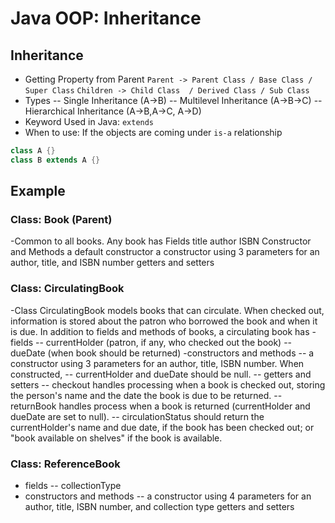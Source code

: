 # Java OOP: Inheritance
## Inheritance 
- Getting Property from Parent
`Parent -> Parent Class / Base Class / Super Class`
`Children -> Child Class  / Derived Class / Sub Class`
- Types
-- Single Inheritance (A->B)
-- Multilevel Inheritance (A->B->C)
-- Hierarchical Inheritance (A->B,A->C, A->D) 
- Keyword Used in Java: `extends`
- When to use: If the objects are coming under `is-a` relationship
```java
class A {}
class B extends A {}
```

## Example
### Class: Book (Parent)
-Common to all books. Any book has 
	Fields
		title
	    author
	    ISBN
	Constructor and Methods
	    a default constructor
	    a constructor using 3 parameters for an author, title, and ISBN number
	    getters and setters
    
### Class: CirculatingBook
-Class CirculatingBook models books that can circulate. When checked out, information is stored about the patron who borrowed the book and when it is due. In addition to fields and methods of books, a circulating book has
-fields
    -- currentHolder (patron, if any, who checked out the book)
    -- dueDate (when book should be returned) 
-constructors and methods
    -- a constructor using 3 parameters for an author, title, ISBN number. When constructed, -- currentHolder and dueDate should be null.
    -- getters and setters
    -- checkout handles processing when a book is checked out, storing the person's name and the date the book is due to be returned.
    -- returnBook handles process when a book is returned (currentHolder and dueDate are set to null).
    -- circulationStatus should return the currentHolder's name and due date, if the book has been checked out; or "book available on shelves" if the book is available.

### Class: ReferenceBook
- fields
    -- collectionType
- constructors and methods
    -- a constructor using 4 parameters for an author, title, ISBN number, and collection type
    getters and setters
